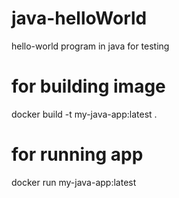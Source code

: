# java-helloWorld
hello-world program in java for testing

# for building image
docker build -t my-java-app:latest .

# for running app
docker run my-java-app:latest 
